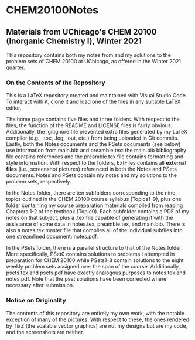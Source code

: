 # CHEM20100Notes
## Materials from UChicago's CHEM 20100 (Inorganic Chemistry I), Winter 2021

This repository contains both my notes from and my solutions to the problem sets of CHEM 20100 at UChicago, as offered in the Winter 2021 quarter.

### On the Contents of the Repository

This is a LaTeX repository created and maintained with Visual Studio Code. To interact with it, clone it and load one of the files in any suitable LaTeX editor.

The home page contains five files and three folders. With respect to the files, the function of the README and LICENSE files is fairly obvious. Additionally, the .gitignore file prevented extra files generated by my LaTeX compiler (e.g., .toc, .log, .out, etc.) from being uploaded in Git commits. Lastly, both the Notes documents and the PSets documents (see below) use information from main.bib and preamble.tex: the main.bib bibliography file contains references and the preamble.tex file contains formatting and style information. With respect to the folders, ExtFiles contains all **ext**ernal **files** (i.e., screenshot pictures) referenced in both the Notes and PSets documents. Notes and PSets contain my notes and my solutions to the problem sets, respectively.

In the Notes folder, there are ten subfolders corresponding to the nine topics outlined in the CHEM 20100 course syllabus (Topics1-9), plus one folder containing my course preparation materials compiled from reading Chapters 1-2 of the textbook (Topic0). Each subfolder contains a PDF of my notes on that subject, plus a .tex file capable of generating it with the assistance of some data in notes.tex, preamble.tex, and main.bib. There is also a notes.tex master file that complies all of the individual subfiles into one streamlined document: notes.pdf.

In the PSets folder, there is a parallel structure to that of the Notes folder. More specifically, PSet0 contains solutions to problems I attempted in preparation for CHEM 20100 while PSets1-8 contain solutions to the eight weekly problem sets assigned over the span of the course. Additionally, psets.tex and psets.pdf have exactly analogous purposes to notes.tex and notes.pdf. Note that the pset solutions have been corrected where necessary after submission.

### Notice on Originality

The contents of this repository are entirely my own work, with the notable exception of many of the pictures. With respect to these, the ones rendered by Ti*k*Z (the scalable vector graphics) are not my designs but are my code, and the screenshots are neither.